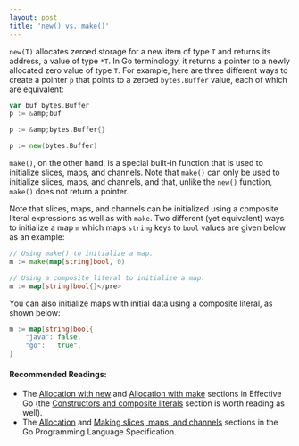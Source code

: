 ```yaml
---
layout: post
title: 'new() vs. make()'
---
```

`new(T)` allocates zeroed storage for a new item of type
`T` and returns its address, a value of type `*T`. 
In Go terminology, it returns a pointer to a newly
allocated zero value of type `T`. For example,
here are three different ways to create a pointer
`p` that points to a zeroed `bytes.Buffer`
value, each of which are equivalent:

```go
var buf bytes.Buffer
p := &amp;buf

p := &amp;bytes.Buffer{}

p := new(bytes.Buffer)
```

`make()`, on the other hand, is a special built-in function
that is used to initialize slices, maps, and channels.
Note that `make()` can only be used to initialize
slices, maps, and channels, and that, unlike the `new()`
function, `make()` does not return a pointer.

Note that slices, maps, and channels can be initialized using
a composite literal expressions as well as with `make`. Two
different (yet equivalent) ways to initialize a map `m`
which maps `string` keys to `bool` values are given
below as an example:

```go
// Using make() to initialize a map.
m := make(map[string]bool, 0)

// Using a composite literal to initialize a map.
m := map[string]bool{}</pre>
```

You can also initialize maps with initial data using a composite literal, as shown below:

```go
m := map[string]bool{
    "java": false,
    "go":   true",
}
```

#### Recommended Readings:

* The [Allocation with new][1] and [Allocation with make][2] sections in Effective Go
  (the [Constructors and composite literals][3] section is worth reading as well).
* The [Allocation][4] and [Making slices, maps, and channels][5] sections in the
  Go Programming Language Specification.

[1]: http://golang.org/doc/effective_go.html#allocation_new
[2]: http://golang.org/doc/effective_go.html#allocation_make
[3]: http://golang.org/doc/effective_go.html#composite_literals
[4]: http://golang.org/ref/spec#Allocation
[5]: http://golang.org/ref/spec#Making_slices_maps_and_channels